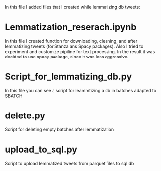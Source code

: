 In this file I added files that I created while lemmatizing db tweets:

# Lemmatization_reserach.ipynb

In this file I created function for downloading, cleaning, and after lemmatizing tweets (for Stanza ans Spacy packages). Also I tried to experiment and customize pipiline for text processing. In the result it was decided to use spacy package, since it was less aggressive. 

# Script_for_lemmatizing_db.py

In this file you can see a script for leammtizing a db in batches adapted to SBATCH 

# delete.py

Script for deleting empty batches after lemmatization

# upload_to_sql.py

Script to upload lemmatized tweets from parquet files to sql db
